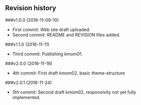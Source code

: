 Revision history
----------------


###v1.0.0 (2016-11-09-10)

* First commit: Web site draft uploaded.
* Second commit: README and REVISION files added.

###v1.1.0 (2016-11-11)

* Third commit: Publishing kmom01.

###v2.0.0 (2016-11-16)

* 4th commit: First draft kmom02, basic theme-structure


###v2.0.1 (2016-11-24)

* 5th commit: Second draft kmom02, responsivity not yet fully implemented.
